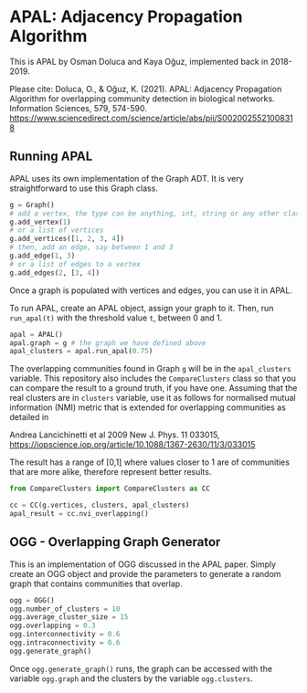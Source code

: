 # APAL: Adjacency Propagation Algorithm 

This is APAL by Osman Doluca and Kaya Oğuz, implemented back in 2018-2019. 

Please cite: 
Doluca, O., & Oğuz, K. (2021). APAL: Adjacency Propagation Algorithm for overlapping community detection in biological networks. Information Sciences, 579, 574-590.
https://www.sciencedirect.com/science/article/abs/pii/S0020025521008318
 
## Running APAL

APAL uses its own implementation of the Graph ADT. It is very straightforward to use this Graph class. 

```python
g = Graph()
# add a vertex, the type can be anything, int, string or any other class
g.add_vertex(1) 
# or a list of vertices
g.add_vertices([1, 2, 3, 4])
# then, add an edge, say between 1 and 3
g.add_edge(1, 3)
# or a list of edges to a vertex
g.add_edges(2, [3, 4])
```
Once a graph is populated with vertices and edges, you can use it in APAL. 

To run APAL, create an APAL object, assign your graph to it. Then, run `run_apal(t)` with the threshold value `t`, between 0 and 1. 

```python
apal = APAL()
apal.graph = g # the graph we have defined above
apal_clusters = apal.run_apal(0.75)
```

The overlapping communities found in Graph `g` will be in the `apal_clusters` variable. This repository also includes the `CompareClusters` class so that you can compare the result to a ground truth, if you have one. Assuming that the real clusters are in `clusters` variable, use it as follows for normalised mutual information (NMI) metric that is extended for overlapping communities as detailed in 

Andrea Lancichinetti et al 2009 New J. Phys. 11 033015, https://iopscience.iop.org/article/10.1088/1367-2630/11/3/033015

The result has a range of [0,1] where values closer to 1 are of communities that are more alike, therefore represent better results.

```python
from CompareClusters import CompareClusters as CC

cc = CC(g.vertices, clusters, apal_clusters)
apal_result = cc.nvi_overlapping()
```

## OGG - Overlapping Graph Generator

This is an implementation of OGG discussed in the APAL paper. Simply create an OGG object and provide the parameters to generate a random graph that contains communities that overlap.

```python
ogg = OGG()
ogg.number_of_clusters = 10
ogg.average_cluster_size = 15
ogg.overlapping = 0.3
ogg.interconnectivity = 0.6
ogg.intraconnectivity = 0.6
ogg.generate_graph()
```
Once `ogg.generate_graph()` runs, the graph can be accessed with the variable `ogg.graph` and the clusters by the variable `ogg.clusters`.

